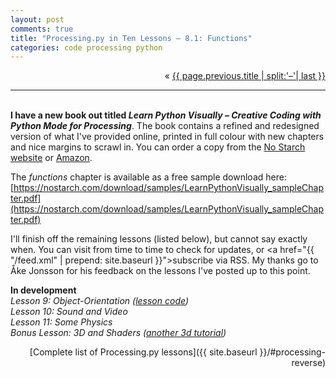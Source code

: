```yaml
---
layout: post
comments: true
title: "Processing.py in Ten Lessons – 8.1: Functions"
categories: code processing python
---
```


<p markdown="1" style="text-align:right">
&laquo; <a href="{{ page.previous.url }}">{{ page.previous.title | split:'–'| last }}</a>
</p>

---
&nbsp;  
**I have a new book out titled *Learn Python Visually – Creative Coding with Python Mode for Processing***. The book contains a refined and redesigned version of what I've provided online, printed in full colour with new chapters and nice margins to scrawl in. You can order a copy from the [No Starch website](https://nostarch.com/Learn-Python-Visually) or [Amazon](https://www.amazon.com/Learn-Python-Visually-Tristan-Bunn-ebook/dp/B08JKNHDWN/). 

The *functions* chapter is available as a free sample download here:  
[https://nostarch.com/download/samples/LearnPythonVisually_sampleChapter.pdf](https://nostarch.com/download/samples/LearnPythonVisually_sampleChapter.pdf)

I'll finish off the remaining lessons (listed below), but cannot say exactly when. You can visit from time to time to check for updates, or <a href="{{ "/feed.xml" | prepend: site.baseurl }}">subscribe via RSS</a>. My thanks go to Åke Jonsson for his feedback on the lessons I've posted up to this point.

**In development**  
*Lesson 9: Object-Orientation* *([lesson code](https://github.com/tabreturn/processing.py-book/tree/master/chapter-10-object-oriented_programming_and_pvector/microscopic))*  
*Lesson 10: Sound and Video*  
*Lesson 11: Some Physics*  
*Bonus Lesson: 3D and Shaders* *([another 3d tutorial](https://py.processing.org/tutorials/p3d/))*

<p style="text-align:right" markdown="1">
[Complete list of Processing.py lessons]({{ site.baseurl }}/#processing-reverse)
</p>
